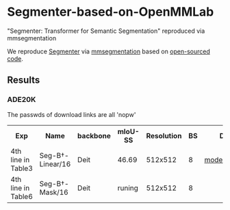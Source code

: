 # Segmenter-based-on-OpenMMLab
"Segmenter: Transformer for Semantic Segmentation" reproduced via mmsegmentation

We reproduce [Segmenter](https://arxiv.org/pdf/2105.05633.pdf) via [mmsegmentation](https://github.com/open-mmlab/mmsegmentation) 
based on [open-sourced code](https://github.com/rstrudel/segmenter).

## Results

### ADE20K

The passwds of download links are all 'nopw'
<table>
  <tr>
    <th>Exp</th>
    <th>Name</th>
    <th>backbone</th>
    <th>mIoU-SS </th>
    <th>Resolution</th>
    <th>BS</th>
    <th colspan="3">Download</th>
  </tr>
<tr>
    <td>4th line in Table3</td>
    <td>Seg-B<span>&#8224;</span>-Linear/16</td>
    <td>Deit</td>
    <td> 46.69 </td>
    <td>512x512</td>
    <td>8</td>
    <td><a href="https://pan.baidu.com/s/1M5oNIAjeiKjM22FydEUlMg">model</a></td>
    <td><a href="https://drive.google.com/file/d/17e-_fA8GnvZ-fJJVferKfzwG296lXYIp/view?usp=sharing">config</a></td>    
    <td><a href="https://drive.google.com/file/d/1wLjCIyG8gP5OUC0vImRVmOtxdm6kmZ-W/view?usp=sharing">log</a></td>
</tr>
<tr>
    <td>4th line in Table6</td>
    <td>Seg-B<span>&#8224;</span>-Mask/16</td>
    <td>Deit</td>
    <td> runing </td>
    <td>512x512</td>
    <td>8</td>
</tr>
</table>